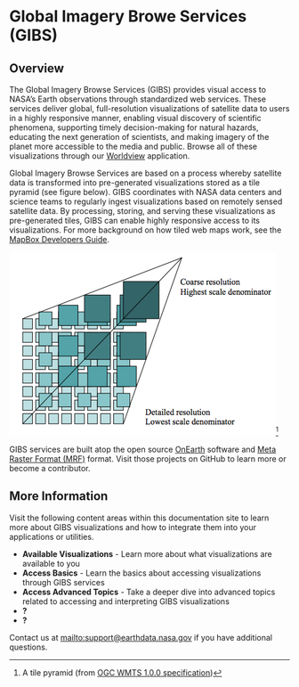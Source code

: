 # Global Imagery Browe Services (GIBS)
## Overview
The Global Imagery Browse Services (GIBS) provides visual access to NASA’s Earth observations through standardized web services. These services deliver global, full-resolution visualizations of satellite data to users in a highly responsive manner, enabling visual discovery of scientific phenomena, supporting timely decision-making for natural hazards, educating the next generation of scientists, and making imagery of the planet more accessible to the media and public. Browse all of these visualizations through our [Worldview](https://worldview.earthdata.nasa.gov) application.

Global Imagery Browse Services are based on a process whereby satellite data is transformed into pre-generated visualizations stored as a tile pyramid (see figure below).  GIBS coordinates with NASA data centers and science teams to regularly ingest visualizations based on remotely sensed satellite data.  By processing, storing, and serving these visualizations as pre-generated tiles, GIBS can enable highly responsive access to its visualizations.  For more background on how tiled web maps work, see the [MapBox Developers Guide](https://www.mapbox.com/help/how-web-maps-work/).

![tile_pyramid](img/tile_pyramid.png)[^1]
[^1]: A tile pyramid (from [OGC WMTS 1.0.0 specification](http://www.opengeospatial.org/standards/wmts))

GIBS services are built atop the open source [OnEarth](https://github.com/nasa-gibs/onearth) software and [Meta Raster Format (MRF)](https://github.com/nasa-gibs/mrf) format. Visit those projects on GitHub to learn more or become a contributor.

## More Information
Visit the following content areas within this documentation site to learn more about GIBS visualizations and how to integrate them into your applications or utilities.

* **Available Visualizations** - Learn more about what visualizations are available to you
* **Access Basics** - Learn the basics about accessing visualizations through GIBS services
* **Access Advanced Topics** - Take a deeper dive into advanced topics related to accessing and interpreting GIBS visualizations  
* **?**
* **?**

Contact us at [mailto:support@earthdata.nasa.gov](support@earthdata.nasa.gov) if you have additional questions.